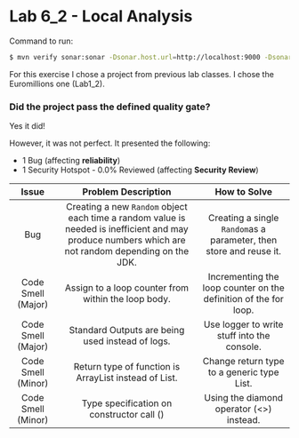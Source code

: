 <h1>Lab 6_2 - Local Analysis</h1>



Command to run:

```bash
$ mvn verify sonar:sonar -Dsonar.host.url=http://localhost:9000 -Dsonar.projectKey=lab6_2 -Dsonar.login=e551c1d6769ee5f5abd8d087f095bcd490fa535b
```

For this exercise I chose a project from previous lab classes. I chose the Euromillions one (Lab1_2).



<h3>Did the project pass the defined quality gate?</h3>

Yes it did!

However, it was not perfect. It presented the following:

* 1 Bug (affecting **reliability**)
* 1 Security Hotspot - 0.0% Reviewed (affecting **Security Review**)

|     **Issue**      |                   **Problem Description**                    |                       **How to Solve**                       |
| :----------------: | :----------------------------------------------------------: | :----------------------------------------------------------: |
|        Bug         | Creating a new `Random` object each time a random value is needed is inefficient and may produce numbers which are not random depending on the JDK. | Creating a single `Random`as a parameter, then store and reuse it. |
| Code Smell (Major) |     Assign to a loop counter from within the loop body.      | Incrementing the loop counter on the definition of the for loop. |
| Code Smell (Major) |       Standard Outputs are being used instead of logs.       |         Use logger to write stuff into the console.          |
| Code Smell (Minor) |    Return type of function is ArrayList instead of List.     |          Change return type to a generic type List.          |
| Code Smell (Minor) |       Type specification on constructor call (<Type>)        |           Using the diamond operator (<>) instead.           |

